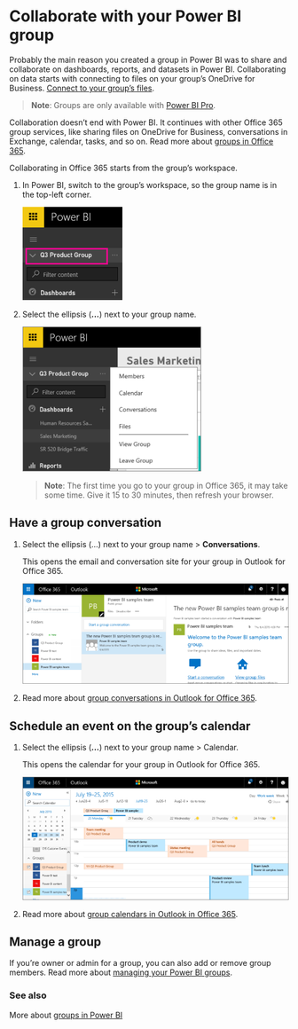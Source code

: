 <properties 
   pageTitle="Collaborate with your Power BI group"
   description="Collaborate with your Power BI group"
   services="powerbi" 
   documentationCenter="" 
   authors="maggiesMSFT" 
   manager="mblythe" 
   editor=""
   tags=""
   qualityFocus="no"
   qualityDate=""/>
 
<tags
   ms.service="powerbi"
   ms.devlang="NA"
   ms.topic="article"
   ms.tgt_pltfrm="NA"
   ms.workload="powerbi"
   ms.date="03/09/2016"
   ms.author="maggies"/>
# Collaborate with your Power BI group

Probably the main reason you created a group in Power BI was to share and collaborate on dashboards, reports, and datasets in Power BI. Collaborating on data starts with connecting to files on your group’s OneDrive for Business. [Connect to your group’s files](powerbi-service-connect-to-files-on-your-groups-onedrive-for-business.md).

>**Note**: Groups are only available with [Power BI Pro](powerbi-power-bi-pro-content-what-is-it.md).

Collaboration doesn’t end with Power BI. It continues with other Office 365 group services, like sharing files on OneDrive for Business, conversations in Exchange, calendar, tasks, and so on. Read more about [groups in Office 365](https://support.office.com/Article/Find-help-about-Groups-in-Office-365-7a9b321f-b76a-4d53-b98b-a2b0b7946de1).

Collaborating in Office 365 starts from the group’s workspace.

1.  In Power BI, switch to the group’s workspace, so the group name is in the top-left corner. 

    ![](media/powerbi-service-collaborate-with-your-power-bi-group/PBI_GrpLeftNavMember.png)

2.  Select the ellipsis (**…**) next to your group name.

    ![](media/powerbi-service-collaborate-with-your-power-bi-group/PBI_Grp_LeftNavEllips.png)

    >**Note**: The first time you go to your group in Office 365, it may take some time. Give it 15 to 30 minutes, then refresh your browser.


## Have a group conversation

1.  Select the ellipsis (…) next to your group name \> **Conversations**. 

    This opens the email and conversation site for your group in Outlook for Office 365.

    ![](media/powerbi-service-collaborate-with-your-power-bi-group/pbi_grps_o365convo.png)

2.  Read more about [group conversations in Outlook for Office 365](https://support.office.com/Article/Have-a-group-conversation-a0482e24-a769-4e39-a5ba-a7c56e828b22).

## Schedule an event on the group’s calendar

1.  Select the ellipsis (**…**) next to your group name \> Calendar. 

    This opens the calendar for your group in Outlook for Office 365.

    ![](media/powerbi-service-collaborate-with-your-power-bi-group/PBI_Grps_O365_Calendar.png)

2.  Read more about [group calendars in Outlook in Office 365](https://support.office.com/Article/Add-edit-and-subscribe-to-group-events-0cf1ad68-1034-4306-b367-d75e9818376a).

## Manage a group

If you’re owner or admin for a group, you can also add or remove group members. Read more about [managing your Power BI groups](powerbi-service-manage-your-group-in-power-bi-and-office-365.md).


### See also
More about [groups in Power BI](powerbi-service-groups.md)
 

